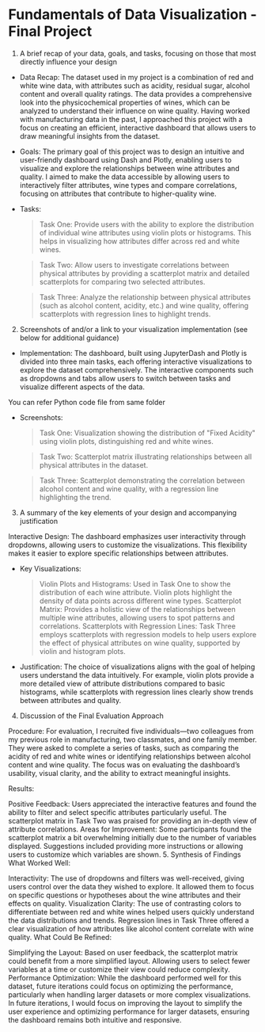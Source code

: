 # Fundamentals of Data Visualization - Final Project

1) A brief recap of your data, goals, and tasks, focusing on those that most directly influence your design

* Data Recap: The dataset used in my project is a combination of red and white wine data, with attributes such as acidity, residual sugar, alcohol content and overall quality ratings. The data provides a comprehensive look into the physicochemical properties of wines, which can be analyzed to understand their influence on wine quality. Having worked with manufacturing data in the past, I approached this project with a focus on creating an efficient, interactive dashboard that allows users to draw meaningful insights from the dataset.

* Goals: The primary goal of this project was to design an intuitive and user-friendly dashboard using Dash and Plotly, enabling users to visualize and explore the relationships between wine attributes and quality. I aimed to make the data accessible by allowing users to interactively filter attributes, wine types and compare correlations, focusing on attributes that contribute to higher-quality wine.

* Tasks:

   > Task One: Provide users with the ability to explore the distribution of individual wine attributes using violin plots or histograms. This helps in visualizing how attributes differ across red and white wines.

   > Task Two: Allow users to investigate correlations between physical attributes by providing a scatterplot matrix and detailed scatterplots for comparing two selected attributes.

   > Task Three: Analyze the relationship between physical attributes (such as alcohol content, acidity, etc.) and wine quality, offering scatterplots with regression lines to highlight trends.


2) Screenshots of and/or a link to your visualization implementation (see below for additional guidance)
   
* Implementation: The dashboard, built using JupyterDash and Plotly is divided into three main tasks, each offering interactive visualizations to explore the dataset comprehensively. The interactive components such as dropdowns and tabs allow users to switch between tasks and visualize different aspects of the data.

You can refer Python code file from same folder

* Screenshots:
  > Task One: Visualization showing the distribution of "Fixed Acidity" using violin plots, distinguishing red and white wines.


  > Task Two: Scatterplot matrix illustrating relationships between all physical attributes in the dataset.


  > Task Three: Scatterplot demonstrating the correlation between alcohol content and wine quality, with a regression line highlighting the trend.



3) A summary of the key elements of your design and accompanying justification

Interactive Design: The dashboard emphasizes user interactivity through dropdowns, allowing users to customize the visualizations. This flexibility makes it easier to explore specific relationships between attributes.

* Key Visualizations:
  > Violin Plots and Histograms: Used in Task One to show the distribution of each wine attribute. Violin plots highlight the density of data points across different wine types.
  > Scatterplot Matrix: Provides a holistic view of the relationships between multiple wine attributes, allowing users to spot patterns and correlations.
  > Scatterplots with Regression Lines: Task Three employs scatterplots with regression models to help users explore the effect of physical attributes on wine quality, supported by violin and histogram plots.

* Justification: The choice of visualizations aligns with the goal of helping users understand the data intuitively. For example, violin plots provide a more detailed view of attribute distributions compared to basic histograms, while scatterplots with regression lines clearly show trends between attributes and quality.


4) Discussion of the Final Evaluation Approach
   
Procedure: For evaluation, I recruited five individuals—two colleagues from my previous role in manufacturing, two classmates, and one family member. They were asked to complete a series of tasks, such as comparing the acidity of red and white wines or identifying relationships between alcohol content and wine quality. The focus was on evaluating the dashboard’s usability, visual clarity, and the ability to extract meaningful insights.

Results:

Positive Feedback: Users appreciated the interactive features and found the ability to filter and select specific attributes particularly useful. The scatterplot matrix in Task Two was praised for providing an in-depth view of attribute correlations.
Areas for Improvement: Some participants found the scatterplot matrix a bit overwhelming initially due to the number of variables displayed. Suggestions included providing more instructions or allowing users to customize which variables are shown.
5. Synthesis of Findings
What Worked Well:

Interactivity: The use of dropdowns and filters was well-received, giving users control over the data they wished to explore. It allowed them to focus on specific questions or hypotheses about the wine attributes and their effects on quality.
Visualization Clarity: The use of contrasting colors to differentiate between red and white wines helped users quickly understand the data distributions and trends. Regression lines in Task Three offered a clear visualization of how attributes like alcohol content correlate with wine quality.
What Could Be Refined:

Simplifying the Layout: Based on user feedback, the scatterplot matrix could benefit from a more simplified layout. Allowing users to select fewer variables at a time or customize their view could reduce complexity.
Performance Optimization: While the dashboard performed well for this dataset, future iterations could focus on optimizing the performance, particularly when handling larger datasets or more complex visualizations.
In future iterations, I would focus on improving the layout to simplify the user experience and optimizing performance for larger datasets, ensuring the dashboard remains both intuitive and responsive.
